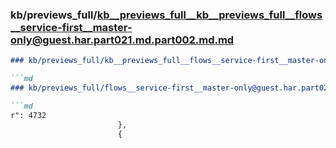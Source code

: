### kb/previews_full/kb__previews_full__kb__previews_full__flows__service-first__master-only@guest.har.part021.md.part002.md.md

```md
### kb/previews_full/kb__previews_full__flows__service-first__master-only@guest.har.part021.md.part002.md

```md
### kb/previews_full/flows__service-first__master-only@guest.har.part021.md (part 002)

```md
r": 4732
                        },
                        {
    
```

```

```

```
